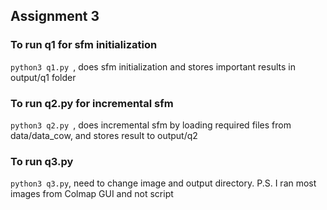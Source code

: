 ## Assignment 3
### To run q1 for sfm initialization
```python3 q1.py ```, does sfm initialization and stores important results in output/q1 folder
### To run q2.py for incremental sfm
```python3 q2.py ```, does incremental sfm by loading required files from data/data_cow, and stores result to output/q2
### To run q3.py
```python3 q3.py```, need to change image and output directory. P.S. I ran most images from Colmap GUI and not script